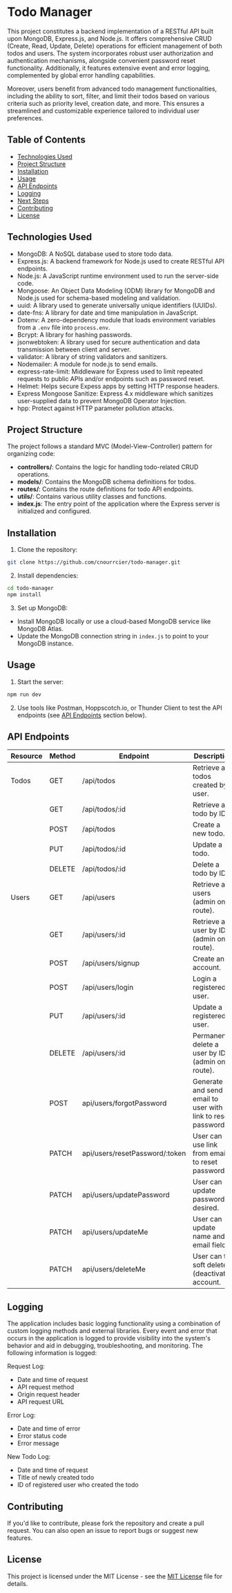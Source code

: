 # Todo Manager

This project constitutes a backend implementation of a RESTful API built upon MongoDB, Express.js, and Node.js. It offers comprehensive CRUD (Create, Read, Update, Delete) operations for efficient management of both todos and users. The system incorporates robust user authorization and authentication mechanisms, alongside convenient password reset functionality. Additionally, it features extensive event and error logging, complemented by global error handling capabilities.

Moreover, users benefit from advanced todo management functionalities, including the ability to sort, filter, and limit their todos based on various criteria such as priority level, creation date, and more. This ensures a streamlined and customizable experience tailored to individual user preferences.

## Table of Contents

- [Technologies Used](#technologies-used)
- [Project Structure](#project-structure)
- [Installation](#installation)
- [Usage](#usage)
- [API Endpoints](#api-endpoints)
- [Logging](#logging)
- [Next Steps](#next-steps)
- [Contributing](#contributing)
- [License](#license)

## Technologies Used

- MongoDB: A NoSQL database used to store todo data.
- Express.js: A backend framework for Node.js used to create RESTful API endpoints.
- Node.js: A JavaScript runtime environment used to run the server-side code.
- Mongoose: An Object Data Modeling (ODM) library for MongoDB and Node.js used for schema-based modeling and validation.
- uuid: A library used to generate universally unique identifiers (UUIDs).
- date-fns: A library for date and time manipulation in JavaScript.
- Dotenv: A zero-dependency module that loads environment variables from a `.env` file into `process.env`.
- Bcrypt: A library for hashing passwords. 
- jsonwebtoken: A library used for secure authentication and data transmission between client and server.
- validator: A library of string validators and sanitizers.
- Nodemailer: A module for node.js to send emails.
- express-rate-limit: Middleware for Express used to limit repeated requests to public APIs and/or endpoints such as password reset.
- Helmet: Helps secure Expess apps by setting HTTP response headers.
- Express Mongoose Sanitize: Express 4.x middleware which sanitizes user-supplied data to prevent MongoDB Operator Injection.
- hpp: Protect against HTTP parameter pollution attacks.

## Project Structure

The project follows a standard MVC (Model-View-Controller) pattern for organizing code:

- **controllers/**: Contains the logic for handling todo-related CRUD operations.
- **models/**: Contains the MongoDB schema definitions for todos.
- **routes/**: Contains the route definitions for todo API endpoints.
- **utils/**: Contains various utility classes and functions.
- **index.js**: The entry point of the application where the Express server is initialized and configured.

## Installation

1. Clone the repository:

```bash
git clone https://github.com/cnourrcier/todo-manager.git
```

2. Install dependencies:

```bash
cd todo-manager
npm install
```

3. Set up MongoDB:
- Install MongoDB locally or use a cloud-based MongoDB service like MongoDB Atlas.
- Update the MongoDB connection string in `index.js` to point to your MongoDB instance.

## Usage

1. Start the server:

```bash
npm run dev
```

2. Use tools like Postman, Hoppscotch.io, or Thunder Client to test the API endpoints (see [API Endpoints](#api-endpoints) section below).

## API Endpoints

| Resource            | Method | Endpoint                     | Description                                        |
|---------------------|--------|------------------------------|----------------------------------------------------|
| Todos               | GET    | /api/todos                   | Retrieve all todos created by user.                |
|                     | GET    | /api/todos/:id               | Retrieve a todo by ID.                             |
|                     | POST   | /api/todos                   | Create a new todo.                                 |
|                     | PUT    | /api/todos/:id               | Update a todo.                                     |
|                     | DELETE | /api/todos/:id               | Delete a todo by ID.                               |
| Users               | GET    | /api/users                   | Retrieve all users (admin only route).             |
|                     | GET    | /api/users/:id               | Retrieve a user by ID (admin only route).          |
|                     | POST   | /api/users/signup            | Create an account.                                 |
|                     | POST   | /api/users/login             | Login a registered user.                           |
|                     | PUT    | /api/users/:id               | Update a registered user.                          |
|                     | DELETE | /api/users/:id               | Permanently delete a user by ID (admin only route).|
|                     | POST   | api/users/forgotPassword              | Generate and send email to user with link to reset password. |
|                     | PATCH  | api/users/resetPassword/:token        | User can use link from email to reset password.   |
|                     | PATCH  | api/users/updatePassword              | User can update password if desired.              |
|                     | PATCH  | api/users/updateMe                    | User can update name and email fields.            |
|                     | PATCH  | api/users/deleteMe                    | User can to soft delete (deactivate) account.     |

## Logging

The application includes basic logging functionality using a combination of custom logging methods and external libraries. Every event and error that occurs in the application is logged to provide visibility into the system's behavior and aid in debugging, troubleshooting, and monitoring. The following information is logged: 

Request Log:
- Date and time of request
- API request method
- Origin request header
- API request URL

Error Log: 
- Date and time of error
- Error status code
- Error message

New Todo Log:
- Date and time of request
- Title of newly created todo
- ID of registered user who created the todo

## Contributing

If you'd like to contribute, please fork the repository and create a pull request. You can also open an issue to report bugs or suggest new features.

## License

This project is licensed under the MIT License - see the [MIT License](LICENSE) file for details. 

